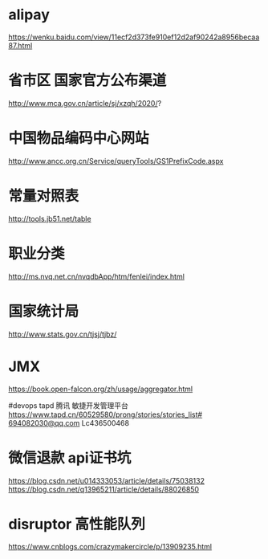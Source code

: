 # alipay
https://wenku.baidu.com/view/11ecf2d373fe910ef12d2af90242a8956becaa87.html

# 省市区 国家官方公布渠道
http://www.mca.gov.cn/article/sj/xzqh/2020/?

# 中国物品编码中心网站
http://www.ancc.org.cn/Service/queryTools/GS1PrefixCode.aspx

# 常量对照表
http://tools.jb51.net/table

# 职业分类
http://ms.nvq.net.cn/nvqdbApp/htm/fenlei/index.html

# 国家统计局
http://www.stats.gov.cn/tjsj/tjbz/

# JMX
https://book.open-falcon.org/zh/usage/aggregator.html


#devops tapd 腾讯 敏捷开发管理平台
https://www.tapd.cn/60529580/prong/stories/stories_list#
694082030@qq.com
Lc436500468


# 微信退款 api证书坑
https://blog.csdn.net/u014333053/article/details/75038132
https://blog.csdn.net/q13965211/article/details/88026850

# disruptor 高性能队列
https://www.cnblogs.com/crazymakercircle/p/13909235.html





